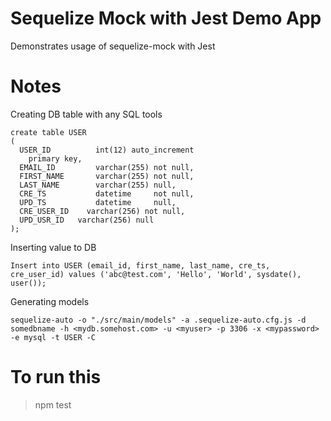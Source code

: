 # Sequelize Mock with Jest Demo App
Demonstrates usage of sequelize-mock with Jest 


# Notes

Creating DB table with any SQL tools

```
create table USER
(
  USER_ID          int(12) auto_increment
    primary key,
  EMAIL_ID         varchar(255) not null,
  FIRST_NAME       varchar(255) not null,
  LAST_NAME        varchar(255) null,
  CRE_TS           datetime     not null,
  UPD_TS           datetime     null,
  CRE_USER_ID    varchar(256) not null,
  UPD_USR_ID   varchar(256) null
);
```

Inserting value to DB

```
Insert into USER (email_id, first_name, last_name, cre_ts, cre_user_id) values ('abc@test.com', 'Hello', 'World', sysdate(), user());

```

Generating models

```
sequelize-auto -o "./src/main/models" -a .sequelize-auto.cfg.js -d somedbname -h <mydb.somehost.com> -u <myuser> -p 3306 -x <mypassword> -e mysql -t USER -C
```


# To run this
> npm test



